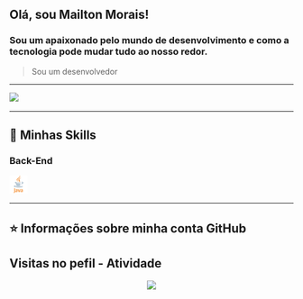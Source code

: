 ##  Olá, sou <strong>Mailton Morais!</strong>

### Sou um apaixonado pelo mundo de desenvolvimento e como a tecnologia pode mudar tudo ao nosso redor.
> Sou um desenvolvedor 


----

<a href="https://www.linkedin.com/in/mailton-morais-aba917146/" target="_blank" alt="Linkedin">
    <img src="https://img.shields.io/badge/-Linkedin-1C1C1C?style=for-the-badge&logo=Linkedin&logoColor=00FFFF"/>
</a>

----

## 🚀 Minhas Skills


### Back-End

<code><img height="32" src="https://raw.githubusercontent.com/github/explore/80688e429a7d4ef2fca1e82350fe8e3517d3494d/topics/java/java.png" alt="java"/></code>


---

## ⭐ Informações sobre minha conta GitHub
## Visitas no pefil - Atividade

<!-- visitors count  -->

<p align="center" >   
  <img src="https://profile-counter.glitch.me/mailtonmorais/count.svg" />  
</p>
